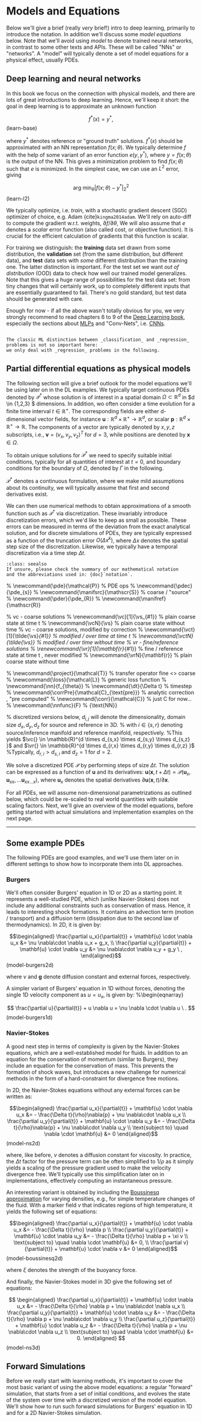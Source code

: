 Models and Equations
============================

Below we'll give a brief (really _very_ brief!) intro to deep learning, primarily to introduce the notation.
In addition we'll discuss some _model equations_ below. Note that we'll avoid using _model_ to denote trained neural networks, in contrast to some other texts and APIs. These will be called "NNs" or "networks". A "model" will typically denote a set of model equations for a physical effect, usually PDEs. 

## Deep learning and neural networks

In this book we focus on the connection with physical
models, and there are lots of great introductions to deep learning. 
Hence, we'll keep it short: 
the goal in deep learning is to approximate an unknown function

$$
f^*(x) = y^* , 
$$ (learn-base) 

where $y^*$ denotes reference or "ground truth" solutions.
$f^*(x)$ should be approximated with an NN representation $f(x;\theta)$. We typically determine $f$ 
with the help of some variant of an error function $e(y,y^*)$, where $y=f(x;\theta)$ is the output
of the NN.
This gives a minimization problem to find $f(x;\theta)$ such that $e$ is minimized.
In the simplest case, we can use an $L^2$ error, giving

$$
\text{arg min}_{\theta} | f(x;\theta) - y^* |_2^2
$$ (learn-l2)

We typically optimize, i.e. _train_, 
with a stochastic gradient descent (SGD) optimizer of choice, e.g. Adam {cite}`kingma2014adam`.
We'll rely on auto-diff to compute the gradient w.r.t. weights, $\partial f / \partial \theta$,
We will also assume that $e$ denotes a _scalar_ error function (also
called cost, or objective function).
It is crucial for the efficient calculation of gradients that this function is scalar.

<!-- general goal, minimize E for e(x,y) ... cf. eq. 8.1 from DLbook 
introduce scalar loss, always(!) scalar...  (also called *cost* or *objective* function) -->

For training we distinguish: the **training** data set drawn from some distribution, 
the **validation** set (from the same distribution, but different data),
and **test** data sets with _some_ different distribution than the training one.
The latter distinction is important. For the test set we want 
_out of distribution_ (OOD) data to check how well our trained model generalizes.
Note that this gives a huge range of possibilities for the test data set: 
from tiny changes that will certainly work,
up to completely different inputs that are essentially guaranteed to fail. 
There's no gold standard, but test data should be generated with care.

Enough for now - if all the above wasn't totally obvious for you, we very strongly recommend to 
read chapters 6 to 9 of the [Deep Learning book](https://www.deeplearningbook.org),
especially the sections about [MLPs](https://www.deeplearningbook.org/contents/mlp.html) 
and "Conv-Nets", i.e. [CNNs](https://www.deeplearningbook.org/contents/convnets.html).

```{note} Classification vs Regression

The classic ML distinction between _classification_ and _regression_ problems is not so important here:
we only deal with _regression_ problems in the following.

```

<!--
maximum likelihood estimation
Also interesting: from a math standpoint ''just'' non-linear optimization ...
-->

## Partial differential equations as physical models

The following section will give a brief outlook for the model equations
we'll be using later on in the DL examples.
We typically target continuous PDEs denoted by $\mathcal P^*$
whose solution is of interest in a spatial domain $\Omega \subset \mathbb{R}^d$ in $d \in {1,2,3} $ dimensions.
In addition, wo often consider a time evolution for a finite time interval $t \in \mathbb{R}^{+}$.
The corresponding fields are either d-dimensional vector fields, for instance $\mathbf{u}: \mathbb{R}^d \times \mathbb{R}^{+} \rightarrow \mathbb{R}^d$, 
or scalar $\mathbf{p}: \mathbb{R}^d \times \mathbb{R}^{+} \rightarrow \mathbb{R}$.
The components of a vector are typically denoted by $x,y,z$ subscripts, i.e.,
$\mathbf{v} = (v_x, v_y, v_z)^T$ for $d=3$, while
positions are denoted by $\mathbf{x} \in \Omega$.

To obtain unique solutions for $\mathcal P^*$ we need to specify suitable
initial conditions, typically for all quantities of interest at $t=0$,
and boundary conditions for the boundary of $\Omega$, denoted by $\Gamma$ in 
the following.

$\mathcal P^*$ denotes
a continuous formulation, where we make mild assumptions about
its continuity, we will typically assume that first and second derivatives exist.

We can then use numerical methods to obtain approximations 
of a smooth function such as $\mathcal P^*$ via discretization. 
These invariably introduce discretization errors, which we'd like to keep as small as possible.
These errors can be measured in terms of the deviation from the exact analytical solution, 
and for discrete simulations of PDEs, they are typically expressed as a function of the truncation error 
$O( \Delta x^k )$, where $\Delta x$ denotes the spatial step size of the discretization.
Likewise, we typically have a temporal discretization via a time step $\Delta t$.

```{admonition} Notation and abbreviations
:class: seealso
If unsure, please check the summary of our mathematical notation
and the abbreviations used in: {doc}`notation`.
```

% \newcommand{\pde}{\mathcal{P}}         % PDE ops
% \newcommand{\pdec}{\pde_{s}}
% \newcommand{\manifsrc}{\mathscr{S}}    % coarse / "source"
% \newcommand{\pder}{\pde_{R}}
% \newcommand{\manifref}{\mathscr{R}}

% vc - coarse solutions
% \renewcommand{\vc}[1]{\vs_{#1}}            % plain coarse state at time t
% \newcommand{\vcN}{\vs}                     % plain coarse state without time 
% vc - coarse solutions, modified by correction
% \newcommand{\vct}[1]{\tilde{\vs}_{#1}}     % modified / over time at time t
% \newcommand{\vctN}{\tilde{\vs}}            % modified / over time without time
% vr - fine/reference solutions
% \renewcommand{\vr}[1]{\mathbf{r}_{#1}}            % fine / reference state at time t , never modified
% \newcommand{\vrN}{\mathbf{r}}                     % plain coarse state without time 

% \newcommand{\project}{\mathcal{T}}           % transfer operator fine <> coarse
% \newcommand{\loss}{\mathcal{L}}              % generic loss function
% \newcommand{\nn}{f_{\theta}}
% \newcommand{\dt}{\Delta t}                   % timestep
% \newcommand{\corrPre}{\mathcal{C}_{\text{pre}}}            % analytic correction , "pre computed"
% \newcommand{\corr}{\mathcal{C}}                         % just C for now...
% \newcommand{\nnfunc}{F} % {\text{NN}}

% discretized versions below, $d_{i,j}$ will denote the dimensionality, domain size $d_{x},d_{y},d_{z}$ for source and reference in 3D.
% with $i \in \{s,r\}$ denoting source/inference manifold and reference manifold, respectively.
%This yields $\vc{} \in \mathbb{R}^{d \times d_{s,x} \times d_{s,y} \times d_{s,z} }$ and $\vr{} \in \mathbb{R}^{d \times d_{r,x} \times d_{r,y} \times d_{r,z} }$
%Typically, $d_{r,i} > d_{s,i}$ and $d_{z}=1$ for $d=2$.

We solve a discretized PDE $\mathcal{P}$ by performing steps of size $\Delta t$.
The solution can be expressed as a function of $\mathbf{u}$ and its derivatives:
$\mathbf{u}(\mathbf{x},t+\Delta t) = 
\mathcal{P}( \mathbf{u}_{x}, \mathbf{u}_{xx}, ... \mathbf{u}_{xx...x} )$, where
  $\mathbf{u}_{x}$ denotes the spatial derivatives $\partial \mathbf{u}(\mathbf{x},t) / \partial \mathbf{x}$.

For all PDEs, we will assume non-dimensional parametrizations as outlined below,
which could be re-scaled to real world quantities with suitable scaling factors.
Next, we'll give an overview of the model equations, before getting started
with actual simulations and implementation examples on the next page.

---

## Some example PDEs 

The following PDEs are good examples, and we'll use them later on in different settings to show how to incorporate them into DL approaches.

### Burgers

We'll often consider Burgers' equation 
in 1D or 2D as a starting point. 
It represents a well-studied PDE, which (unlike Navier-Stokes)
does not include any additional constraints such as conservation of mass. 
Hence, it leads to interesting shock formations.
It contains an advection term (motion / transport) and a diffusion term (dissipation due to the second law of thermodynamics).
In 2D, it is given by:

$$\begin{aligned}
  \frac{\partial u_x}{\partial{t}} + \mathbf{u} \cdot \nabla u_x &=
  \nu \nabla\cdot \nabla u_x + g_x, 
  \\
  \frac{\partial u_y}{\partial{t}} + \mathbf{u} \cdot \nabla u_y &=
  \nu \nabla\cdot \nabla u_y + g_y \ ,
\end{aligned}$$ (model-burgers2d)

where $\nu$ and $\mathbf{g}$ denote diffusion constant and external forces, respectively.

A simpler variant of Burgers' equation in 1D without forces, 
denoting the single 1D velocity component as $u = u_x$,
is given by:
%\begin{eqnarray}

$$
\frac{\partial u}{\partial{t}} + u \nabla u = \nu \nabla \cdot \nabla u \ . 
$$ (model-burgers1d)

### Navier-Stokes

A good next step in terms of complexity is given by the
Navier-Stokes equations, which are a well-established model for fluids.
In addition to an equation for the conservation of momentum (similar to Burgers),
they include an equation for the conservation of mass. This prevents the 
formation of shock waves, but introduces a new challenge for numerical methods
in the form of a hard-constraint for divergence free motions.

In 2D, the Navier-Stokes equations without any external forces can be written as:

$$\begin{aligned}
    \frac{\partial u_x}{\partial{t}} + \mathbf{u} \cdot \nabla u_x &=
    - \frac{\Delta t}{\rho}\nabla{p} + \nu \nabla\cdot \nabla u_x  
    \\
    \frac{\partial u_y}{\partial{t}} + \mathbf{u} \cdot \nabla u_y &=
    - \frac{\Delta t}{\rho}\nabla{p} + \nu \nabla\cdot \nabla u_y  
    \\
    \text{subject to} \quad \nabla \cdot \mathbf{u} &= 0
\end{aligned}$$ (model-ns2d)

where, like before, $\nu$ denotes a diffusion constant for viscosity.
In practice, the $\Delta t$ factor for the pressure term can be often simplified to
$1/\rho$ as it simply yields a scaling of the pressure gradient used to make
the velocity divergence free. We'll typically use this simplification later on 
in implementations, effectively computing an instantaneous pressure.

An interesting variant is obtained by including the 
[Boussinesq approximation](https://en.wikipedia.org/wiki/Boussinesq_approximation_(buoyancy))
for varying densities, e.g., for simple temperature changes of the fluid.
With a marker field $v$ that indicates regions of high temperature,
it yields the following set of equations:

$$\begin{aligned}
  \frac{\partial u_x}{\partial{t}} + \mathbf{u} \cdot \nabla u_x &= - \frac{\Delta t}{\rho} \nabla p 
  \\
  \frac{\partial u_y}{\partial{t}} + \mathbf{u} \cdot \nabla u_y &= - \frac{\Delta t}{\rho} \nabla p + \xi v
  \\
  \text{subject to} \quad \nabla \cdot \mathbf{u} &= 0,
  \\
  \frac{\partial v}{\partial{t}} + \mathbf{u} \cdot \nabla v &= 0 
\end{aligned}$$ (model-boussinesq2d)

where $\xi$ denotes the strength of the buoyancy force.

And finally, the Navier-Stokes model in 3D give the following set of equations:

$$
\begin{aligned}
  \frac{\partial u_x}{\partial{t}} + \mathbf{u} \cdot \nabla u_x &= - \frac{\Delta t}{\rho} \nabla p + \nu \nabla\cdot \nabla u_x 
  \\
  \frac{\partial u_y}{\partial{t}} + \mathbf{u} \cdot \nabla u_y &= - \frac{\Delta t}{\rho} \nabla p + \nu \nabla\cdot \nabla u_y 
  \\
  \frac{\partial u_z}{\partial{t}} + \mathbf{u} \cdot \nabla u_z &= - \frac{\Delta t}{\rho} \nabla p + \nu \nabla\cdot \nabla u_z 
  \\
  \text{subject to} \quad \nabla \cdot \mathbf{u} &= 0.
\end{aligned}
$$ (model-ns3d)

## Forward Simulations

Before we really start with learning methods, it's important to cover the most basic variant of using the above model equations: a regular "forward" simulation, that starts from a set of initial conditions, and evolves the state of the system over time with a discretized version of the model equation. We'll show how to run such forward simulations for Burgers' equation in 1D and for a 2D Navier-Stokes simulation.
